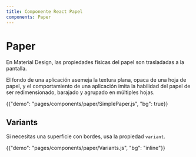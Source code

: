 ```yaml
---
title: Componente React Papel
components: Paper
---
```


# Paper

<p class="description">En Material Design, las propiedades físicas del papel son trasladadas a la pantalla. </p>

El fondo de una aplicación asemeja la textura plana, opaca de una hoja de papel, y el comportamiento de una aplicación imita la habilidad del papel de ser redimensionado, barajado y agrupado en múltiples hojas.

{{"demo": "pages/components/paper/SimplePaper.js", "bg": true}}

## Variants

Si necesitas una superficie con bordes, usa la propiedad `variant`.

{{"demo": "pages/components/paper/Variants.js", "bg": "inline"}}